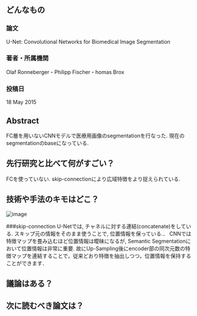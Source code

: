 ## どんなもの

### 論文
U-Net: Convolutional Networks for Biomedical Image Segmentation

### 著者・所属機関
Olaf Ronneberger・Philipp Fischer・homas Brox

### 投稿日
18 May 2015


## Abstract
FC層を用いないCNNモデルで医療用画像のsegmentationを行なった.
現在のsegmentationのbaseになっている.

## 先行研究と比べて何がすごい？
FCを使っていない.
skip-connectionにより広域特徴をより捉えられている.

## 技術や手法のキモはどこ？
![image](https://user-images.githubusercontent.com/57211829/80674531-19071c00-8aed-11ea-9103-a014d99b6723.png)

###skip-connection
U-Netでは, チャネルに対する連結(concatenate)をしている. スキップ元の情報をそのまま使うことで, 位置情報を保っている.．
CNNでは特徴マップを畳み込むほど位置情報は曖昧になるが, Semantic Segmentationにおいて位置情報は非常に重要. 
故にUp-Sampling後にencoder部の同次元数の特徴マップを連結することで，従来どおり特徴を抽出しつつ，位置情報を保持することができます．



## 議論はある？

## 次に読むべき論文は？
